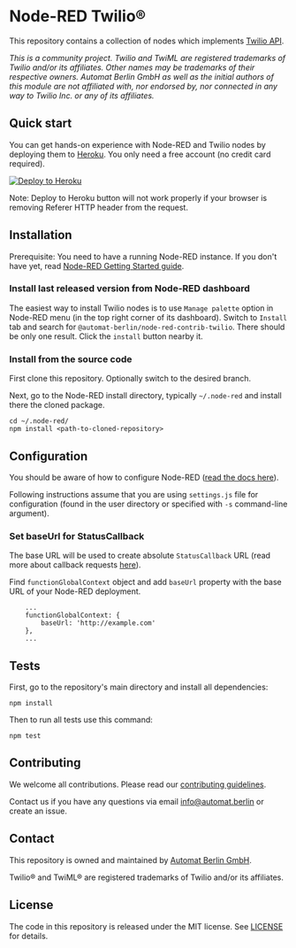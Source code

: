 # Node-RED Twilio®

This repository contains a collection of nodes which implements [Twilio API](https://www.twilio.com/docs).

_This is a community project. Twilio and TwiML are registered trademarks of Twilio and/or its affiliates. Other names may be trademarks of their respective owners. Automat Berlin GmbH as well as the initial authors of this module are not affiliated with, nor endorsed by, nor connected in any way to Twilio Inc. or any of its affiliates._

## Quick start

You can get hands-on experience with Node-RED and Twilio nodes by deploying them to [Heroku](https://www.heroku.com). You only need a free account (no credit card required).

[![Deploy to Heroku](https://www.herokucdn.com/deploy/button.svg)](https://heroku.com/deploy)

Note: Deploy to Heroku button will not work properly if your browser is removing Referer HTTP header from the request.

## Installation

Prerequisite: You need to have a running Node-RED instance. If you don't have yet, read [Node-RED Getting Started guide](https://nodered.org/docs/getting-started/).

### Install last released version from Node-RED dashboard

The easiest way to install Twilio nodes is to use `Manage palette` option in Node-RED menu (in the top right corner of its dashboard). Switch to `Install` tab and search for `@automat-berlin/node-red-contrib-twilio`. There should be only one result. Click the `install` button nearby it.

### Install from the source code

First clone this repository. Optionally switch to the desired branch.

Next, go to the Node-RED install directory, typically `~/.node-red` and install there the cloned package.

```
cd ~/.node-red/
npm install <path-to-cloned-repository>
```

## Configuration

You should be aware of how to configure Node-RED ([read the docs here](https://nodered.org/docs/user-guide/runtime/settings-file)).

Following instructions assume that you are using `settings.js` file for configuration (found in the user directory or specified with `-s` command-line argument).

### Set baseUrl for StatusCallback

The base URL will be used to create absolute `StatusCallback` URL (read more about callback requests [here](https://www.twilio.com/docs/voice/twiml#ending-the-call-callback-requests)).

Find `functionGlobalContext` object and add `baseUrl` property with the base URL of your Node-RED deployment.

```
    ...
    functionGlobalContext: {
        baseUrl: 'http://example.com'
    },
    ...
```

## Tests

First, go to the repository's main directory and install all dependencies:

```
npm install
```

Then to run all tests use this command:

```
npm test
```

## Contributing

We welcome all contributions. Please read our [contributing guidelines](CONTRIBUTING.md).

Contact us if you have any questions via email info@automat.berlin or create an issue.

## Contact

This repository is owned and maintained by [Automat Berlin GmbH](https://automat.berlin/).

Twilio® and TwiML® are registered trademarks of Twilio and/or its affiliates.

## License

The code in this repository is released under the MIT license. See [LICENSE](LICENSE) for details.
